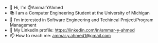 - 👋 Hi, I’m @AmmarYAhmed
- 📚 I am a Computer Engineering Student at the University of Michigan
- 👀 I’m interested in Software Engineering and Techincal Project/Program Management
- 📱  My LinkedIn profile: https://linkedin.com/in/ammar-y-ahmed
- 📫 How to reach me: ammar.y.ahmed1@gmail.com

<!---
AmmarYAhmed/AmmarYAhmed is a ✨ special ✨ repository because its `README.md` (this file) appears on your GitHub profile.
You can click the Preview link to take a look at your changes.
--->
